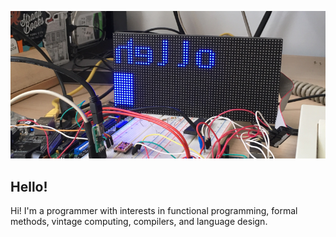 <p align="center">
  <img src="images/adadisp.png" width="600px">
</p>

## Hello!

Hi! I'm a programmer with interests in functional programming,
formal methods, vintage computing, compilers, and language design.
